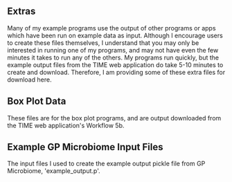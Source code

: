 ## Extras
Many of my example programs use the output of other programs or apps which have been run on example data as input. Although I encourage users to create these files themselves, I understand that you may only be interested in running one of my programs, and may not have even the few minutes it takes to run any of the others. My programs run quickly, but the example output files from the TIME web application do take 5-10 minutes to create and download. Therefore, I am providing some of these extra files for download here. 

## Box Plot Data
These files are for the box plot programs, and are output downloaded from the TIME web application's Workflow 5b.

## Example GP Microbiome Input Files
The input files I used to create the example output pickle file from GP Microbiome, 'example_output.p'.
